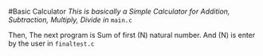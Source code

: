 #Basic Calculator
*This is basically a Simple Calculator for Addition, Subtraction, Multiply, Divide in* `main.c`

Then, The next program is Sum of first (N) natural number. And (N) is enter by the user in `finaltest.c`